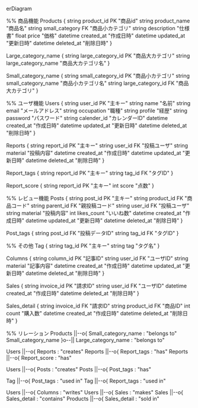 erDiagram

%% 商品機能
Products {
    string product_id PK "商品id"
    string product_name "商品名"
    string small_category FK "商品小カテゴリ"
    string description "仕様書"
    float price "価格"
    datetime created_at "作成日時"
    datetime updated_at "更新日時"
    datetime deleted_at "削除日時"
}

Large_category_name {
    string large_category_id PK "商品大カテゴリ"
    string large_category_name "商品大カテゴリ名"
}

Small_category_name {
    string small_category_id PK "商品小カテゴリ"
    string small_category_name "商品小カテゴリ名"
    string large_category_id FK "商品大カテゴリ"
}

%% ユーザ機能
Users {
    string user_id PK "主キー"
    string name "名前"
    string email "メールアドレス"
    string occupation "職種"
    string profile "経歴"
    string password "パスワード"
    string calender_id "カレンダーID"
    datetime created_at "作成日時"
    datetime updated_at "更新日時"
    datetime deleted_at "削除日時"
}

Reports {
    string report_id PK "主キー"
    string user_id FK "投稿ユーザ"
    string material "投稿内容"
    datetime created_at "作成日時"
    datetime updated_at "更新日時"
    datetime deleted_at "削除日時"
}

Report_tags {
    string report_id PK "主キー"
    string tag_id FK "タグID"
}

Report_score {
    string report_id PK "主キー"
    int score "点数"
}

%% レビュー機能
Posts {
    string post_id PK "主キー"
    string product_id FK "商品コード"
    string parent_id FK "親投稿コード"
    string user_id FK "投稿ユーザ"
    string material "投稿内容"
    int likes_count "いいね数"
    datetime created_at "作成日時"
    datetime updated_at "更新日時"
    datetime deleted_at "削除日時"
}

Post_tags {
    string post_id FK "投稿データID"
    string tag_id FK "タグID"
}

%% その他
Tag {
    string tag_id PK "主キー"
    string tag "タグ名"
}

Columns {
    string column_id PK "記事ID"
    string user_id FK "ユーザID"
    string material "記事内容"
    datetime created_at "作成日時"
    datetime updated_at "更新日時"
    datetime deleted_at "削除日時"
}

Sales {
    string invoice_id PK "請求ID"
    string user_id FK "ユーザID"
    datetime created_at "作成日時"
    datetime deleted_at "削除日時"
}

Sales_detail {
    string invoice_id FK "請求ID"
    string product_id FK "商品ID"
    int count "購入数"
    datetime created_at "作成日時"
    datetime deleted_at "削除日時"
}

%% リレーション
Products ||--o{ Small_category_name : "belongs to"
Small_category_name }o--|| Large_category_name : "belongs to"

Users ||--o{ Reports : "creates"
Reports ||--o{ Report_tags : "has"
Reports ||--o{ Report_score : "has"

Users ||--o{ Posts : "creates"
Posts ||--o{ Post_tags : "has"

Tag ||--o{ Post_tags : "used in"
Tag ||--o{ Report_tags : "used in"

Users ||--o{ Columns : "writes"
Users ||--o{ Sales : "makes"
Sales ||--o{ Sales_detail : "contains"
Products ||--o{ Sales_detail : "sold in"
